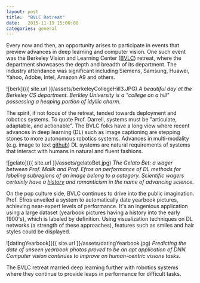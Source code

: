 ```yaml
---
layout: post
title:  "BVLC Retreat"
date:   2015-11-19 15:00:00
categories: general
---
```


Every now and then, an opportunity arises to participate in events that preview advances in deep learning and computer vision.  One such event was the Berkeley Vision and Learning Center ([BVLC][bvlcHome]) retreat, where the department showcases the depth and breadth of its department.  The industry attendance was significant including Siemens, Samsung, Huawei, Yahoo, Adobe, Intel, Amazon A9 and others. 

![berk]({{ site.url }}/assets/berkeleyCollegeHill3.JPG)
*A beautiful day at the Berkeley CS department.  Berkley University is a "college on a hill" possessing a heaping portion of idyllic charm.*

The spirit, if not focus of the retreat, tended towards deployment and robotics systems.  To quote Prof. Darrell, systems must be "articulate, adaptable, and actionable".  The BVLC folks have a long view where recent advances in deep learning (DL) such as image captioning are stepping stones to more autonomous robotics systems.  Advances in multi-modality (e.g. image to text [github][karpathyGit]) DL systems are natural requirements of systems that interact with humans in natural and fluent fashions.

![gelato]({{ site.url }}/assets/gelatoBet.jpg)
*The Gelato Bet: a wager between Prof. Malik and Prof. Efros on performance of DL methods for labeling subregions of an image belong to a category.  Scientific wagers certainly have a [history][wagersWiki] and romanticism in the name of advancing science.* 

On the pop culture side, BVLC continues to drive into the public imagination.  Prof. Efros unveiled a system to automatically date yearbook pictures, achieving near-expert levels of performance.  It's an ingenious application using a large dataset (yearbook pictures having a history into the early 1900's), which is labeled by definition.  Using visualization techniques on DL networks (a strength of these approaches), features such as smiles and hair styles could be displayed.  

![datingYearbook]({{ site.url }}/assets/datingYearbook.jpg)
*Predicting the date of unseen yearbook photos proved to be an apt application of DNN. Computer vision continues to improve on human-centric visions tasks.*

The BVLC retreat married deep learning further with robotics systems where they continue to provide leaps in performance for difficult tasks.

[wagersWiki]: https://en.wikipedia.org/wiki/Scientific_wager
[karpathyGit]: https://github.com/karpathy/neuraltalk2
[bvlcHome]: http://bvlc.eecs.berkeley.edu/


